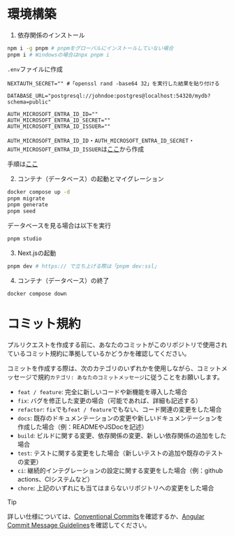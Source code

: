 # 環境構築

1. 依存関係のインストール

```sh
npm i -g pnpm # pnpmをグローバルにインストールしていない場合
pnpm i # Windowsの場合はnpx pnpm i
```

`.env`ファイルに作成

```env
NEXTAUTH_SECRET="" #「openssl rand -base64 32」を実行した結果を貼り付ける

DATABASE_URL="postgresql://johndoe:postgres@localhost:54320/mydb?schema=public"

AUTH_MICROSOFT_ENTRA_ID_ID=""
AUTH_MICROSOFT_ENTRA_ID_SECRET=""
AUTH_MICROSOFT_ENTRA_ID_ISSUER=""
```

`AUTH_MICROSOFT_ENTRA_ID_ID`・`AUTH_MICROSOFT_ENTRA_ID_SECRET`・`AUTH_MICROSOFT_ENTRA_ID_ISSUER`は[ここ](https://entra.microsoft.com/)から作成

手順は[ここ](https://authjs.dev/getting-started/providers/microsoft-entra-id)

2. コンテナ（データベース）の起動とマイグレーション

```bash
docker compose up -d
pnpm migrate
pnpm generate
pnpm seed
```

データベースを見る場合は以下を実行

```sh
pnpm studio
```

3. Next.jsの起動

```sh
pnpm dev # https:// で立ち上げる際は「pnpm dev:ssl」
```

4. コンテナ（データベース）の終了

```bash
docker compose down
```

# コミット規約

プルリクエストを作成する前に、あなたのコミットがこのリポジトリで使用されているコミット規約に準拠しているかどうかを確認してください。

コミットを作成する際は、次のカテゴリのいずれかを使用しながら、コミットメッセージで規約`カテゴリ: あなたのコミットメッセージ`に従うことをお願いします。

- `feat / feature`: 完全に新しいコードや新機能を導入した場合
- `fix`: バグを修正した変更の場合（可能であれば、詳細も記述する）
- `refactor`: `fix`でも`feat / feature`でもない、コード関連の変更をした場合
- `docs`: 既存のドキュメンテーションの変更や新しいドキュメンテーションを作成した場合（例：READMEやJSDocを記述）
- `build`: ビルドに関する変更、依存関係の変更、新しい依存関係の追加をした場合
- `test`: テストに関する変更をした場合（新しいテストの追加や既存のテストの変更）
- `ci`: 継続的インテグレーションの設定に関する変更をした場合（例：github actions、CIシステムなど）
- `chore`: 上記のいずれにも当てはまらないリポジトリへの変更をした場合

> [!TIP]
>
> 詳しい仕様については、[Conventional Commits](https://www.conventionalcommits.org)を確認するか、[Angular Commit Message Guidelines](https://github.com/angular/angular/blob/22b96b9/CONTRIBUTING.md#-commit-message-guidelines)を確認してください。

